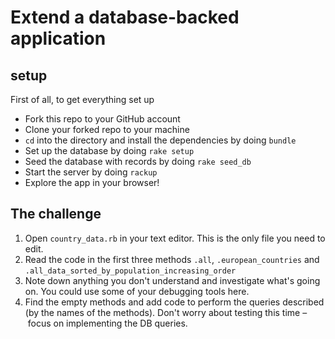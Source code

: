 # Extend a database-backed application

## setup

First of all, to get everything set up

- Fork this repo to your GitHub account
- Clone your forked repo to your machine
- `cd` into the directory and install the dependencies by doing `bundle`
- Set up the database by doing `rake setup`
- Seed the database with records by doing `rake seed_db`
- Start the server by doing `rackup`
- Explore the app in your browser!

## The challenge

1. Open `country_data.rb` in your text editor.  This is the only file you need to edit.
2. Read the code in the first three methods `.all`, `.european_countries` and `.all_data_sorted_by_population_increasing_order`
3. Note down anything you don't understand and investigate what's going on.  You could use some of your debugging tools here.
4. Find the empty methods and add code to perform the queries described (by the names of the methods).  Don't worry about testing this time – focus on implementing the DB queries.
